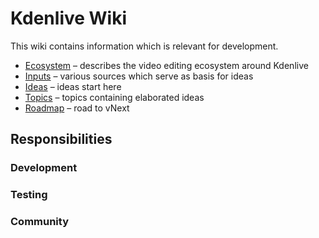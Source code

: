 # Kdenlive Wiki

This wiki contains information which is relevant for development.

* [Ecosystem](ecosystem) – describes the video editing ecosystem around Kdenlive
* [Inputs](dev/inputs) – various sources which serve as basis for ideas
* [Ideas](dev/ideas) – ideas start here
* [Topics](dev/topics) – topics containing elaborated ideas
* [Roadmap](roadmap) – road to vNext

## Responsibilities

### Development

### Testing

### Community